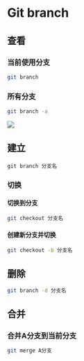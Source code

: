 <!--
 * @Description: 
 * @Version: 1.0
 * @Author: DaLao
 * @Email: dalao@xxx.com
 * @Date: 2021-03-17 18:20:22
 * @LastEditors: dalao
 * @LastEditTime: 2023-04-05 02:15:37
-->

# Git branch


## 查看


### 当前使用分支

```sh
git branch
```


### 所有分支

```sh
git branch -a
```


![](https://cdn.hurra.ltd/img/20220112081438.png)


## 建立

```
git branch 分支名
```

### 切换

#### 切换到分支

```sh
git checkout 分支名
```

#### 创建新分支并切换

```sh
git checkout -b 分支名
```


## 删除


```sh
git branch -d 分支名
```


## 合并


### 合并A分支到当前分支

```sh
git merge A分支
```